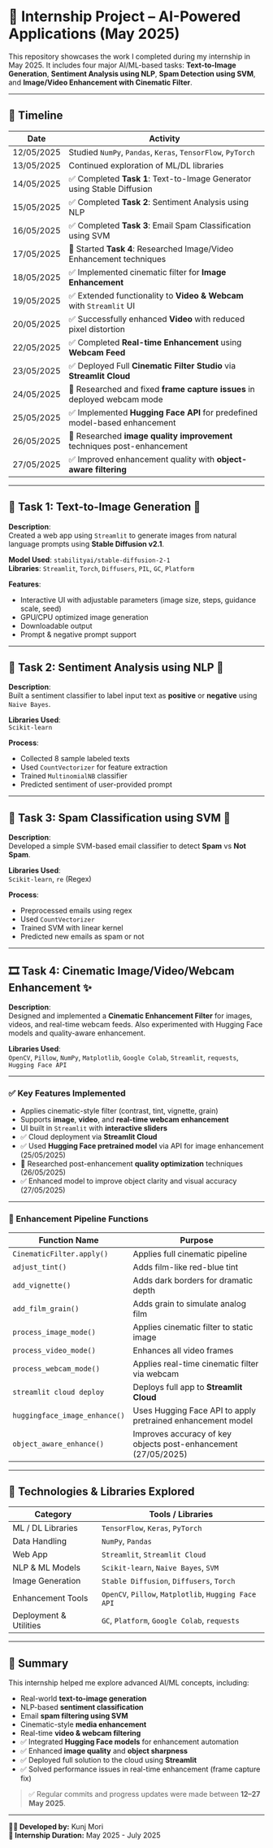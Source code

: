 # 🧠 Internship Project – AI-Powered Applications (May 2025)

This repository showcases the work I completed during my internship in May 2025. It includes four major AI/ML-based tasks: **Text-to-Image Generation**, **Sentiment Analysis using NLP**, **Spam Detection using SVM**, and **Image/Video Enhancement with Cinematic Filter**.

---

## 📅 Timeline

| Date        | Activity                                                                 |
|-------------|--------------------------------------------------------------------------|
| 12/05/2025  | Studied `NumPy`, `Pandas`, `Keras`, `TensorFlow`, `PyTorch`              |
| 13/05/2025  | Continued exploration of ML/DL libraries                                 |
| 14/05/2025  | ✅ Completed **Task 1**: Text-to-Image Generator using Stable Diffusion  |
| 15/05/2025  | ✅ Completed **Task 2**: Sentiment Analysis using NLP                    |
| 16/05/2025  | ✅ Completed **Task 3**: Email Spam Classification using SVM             |
| 17/05/2025  | 📌 Started **Task 4**: Researched Image/Video Enhancement techniques     |
| 18/05/2025  | ✅ Implemented cinematic filter for **Image Enhancement**                |
| 19/05/2025  | ✅ Extended functionality to **Video & Webcam** with `Streamlit` UI      |
| 20/05/2025  | ✅ Successfully enhanced **Video** with reduced pixel distortion         |
| 22/05/2025  | ✅ Completed **Real-time Enhancement** using **Webcam Feed**             |
| 23/05/2025  | ✅ Deployed Full **Cinematic Filter Studio** via **Streamlit Cloud**     |
| 24/05/2025  | 📌 Researched and fixed **frame capture issues** in deployed webcam mode |
| 25/05/2025  | ✅ Implemented **Hugging Face API** for predefined model-based enhancement |
| 26/05/2025  | 📌 Researched **image quality improvement** techniques post-enhancement |
| 27/05/2025  | ✅ Improved enhancement quality with **object-aware filtering**          |

---

## 🔧 Task 1: Text-to-Image Generation 🎨

**Description**:  
Created a web app using `Streamlit` to generate images from natural language prompts using **Stable Diffusion v2.1**.

**Model Used**: `stabilityai/stable-diffusion-2-1`  
**Libraries**: `Streamlit`, `Torch`, `Diffusers`, `PIL`, `GC`, `Platform`

**Features**:
- Interactive UI with adjustable parameters (image size, steps, guidance scale, seed)
- GPU/CPU optimized image generation
- Downloadable output
- Prompt & negative prompt support

---

## 💬 Task 2: Sentiment Analysis using NLP 🧾

**Description**:  
Built a sentiment classifier to label input text as **positive** or **negative** using `Naive Bayes`.

**Libraries Used**:  
`Scikit-learn`

**Process**:
- Collected 8 sample labeled texts
- Used `CountVectorizer` for feature extraction
- Trained `MultinomialNB` classifier
- Predicted sentiment of user-provided prompt

---

## 📧 Task 3: Spam Classification using SVM 🚫

**Description**:  
Developed a simple SVM-based email classifier to detect **Spam** vs **Not Spam**.

**Libraries Used**:  
`Scikit-learn`, `re` (Regex)

**Process**:
- Preprocessed emails using regex
- Used `CountVectorizer`
- Trained SVM with linear kernel
- Predicted new emails as spam or not

---

## 🎞️ Task 4: Cinematic Image/Video/Webcam Enhancement ✨

**Description**:  
Designed and implemented a **Cinematic Enhancement Filter** for images, videos, and real-time webcam feeds. Also experimented with Hugging Face models and quality-aware enhancement.

**Libraries Used**:  
`OpenCV`, `Pillow`, `NumPy`, `Matplotlib`, `Google Colab`, `Streamlit`, `requests`, `Hugging Face API`

---

### ✅ Key Features Implemented

- Applies cinematic-style filter (contrast, tint, vignette, grain)
- Supports **image**, **video**, and **real-time webcam enhancement**
- UI built in `Streamlit` with **interactive sliders**
- ✅ Cloud deployment via **Streamlit Cloud**
- ✅ Used **Hugging Face pretrained model** via API for image enhancement (25/05/2025)
- 📌 Researched post-enhancement **quality optimization** techniques (26/05/2025)
- ✅ Enhanced model to improve object clarity and visual accuracy (27/05/2025)

---

### 📌 Enhancement Pipeline Functions

| Function Name              | Purpose                                                      |
|----------------------------|--------------------------------------------------------------|
| `CinematicFilter.apply()`  | Applies full cinematic pipeline                              |
| `adjust_tint()`            | Adds film-like red-blue tint                                 |
| `add_vignette()`           | Adds dark borders for dramatic depth                         |
| `add_film_grain()`         | Adds grain to simulate analog film                           |
| `process_image_mode()`     | Applies cinematic filter to static image                     |
| `process_video_mode()`     | Enhances all video frames                                    |
| `process_webcam_mode()`    | Applies real-time cinematic filter via webcam                |
| `streamlit cloud deploy`   | Deploys full app to **Streamlit Cloud**                      |
| `huggingface_image_enhance()` | Uses Hugging Face API to apply pretrained enhancement model |
| `object_aware_enhance()`   | Improves accuracy of key objects post-enhancement (27/05/2025)|

---

## 📌 Technologies & Libraries Explored

| Category             | Tools / Libraries                                |
|----------------------|--------------------------------------------------|
| ML / DL Libraries    | `TensorFlow`, `Keras`, `PyTorch`                 |
| Data Handling        | `NumPy`, `Pandas`                                |
| Web App              | `Streamlit`, `Streamlit Cloud`                   |
| NLP & ML Models      | `Scikit-learn`, `Naive Bayes`, `SVM`             |
| Image Generation     | `Stable Diffusion`, `Diffusers`, `Torch`         |
| Enhancement Tools    | `OpenCV`, `Pillow`, `Matplotlib`, `Hugging Face API` |
| Deployment & Utilities | `GC`, `Platform`, `Google Colab`, `requests`    |

---

## 🚀 Summary

This internship helped me explore advanced AI/ML concepts, including:
- Real-world **text-to-image generation**
- NLP-based **sentiment classification**
- Email **spam filtering using SVM**
- Cinematic-style **media enhancement**
- Real-time **video & webcam filtering**
- ✅ Integrated **Hugging Face models** for enhancement automation
- ✅ Enhanced **image quality** and **object sharpness**
- ✅ Deployed full solution to the cloud using **Streamlit**
- ✅ Solved performance issues in real-time enhancement (frame capture fix)

> ✅ Regular commits and progress updates were made between **12–27 May 2025**.

---

**👨‍💻 Developed by:** Kunj Mori  
**📅 Internship Duration:** May 2025 - July 2025
